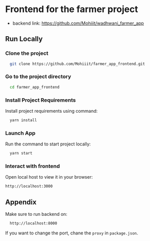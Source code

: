 # Frontend for the farmer project

- backend link: https://github.com/Mohiiit/wadhwani_farmer_app
## Run Locally

### Clone the project

```bash
  git clone https://github.com/Mohiiit/farmer_app_frontend.git
```

### Go to the project directory

```bash
  cd farmer_app_frontend
```

### Install Project Requirements

Install project requirements using command: 
```bash
  yarn install
```

### Launch App

Run the command to start project locally: 

```bash
  yarn start
```

### Interact with frontend

Open local host to view it in your browser:
```bash
http://localhost:3000
```

## Appendix

Make sure to run backend on:

```bash
  http://localhost:8000
```

If you want to change the port, chane the `proxy` in `package.json`.

